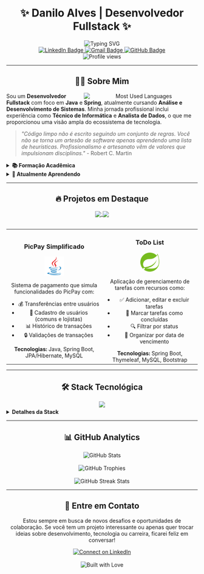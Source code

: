# <div align="center">✨ Danilo Alves | Desenvolvedor Fullstack ✨</div>

<div align="center">
  <img src="https://readme-typing-svg.herokuapp.com?font=Poppins&size=32&duration=2000&pause=1000&color=36BCF7&center=true&vCenter=true&width=600&height=50&lines=Desenvolvedor+Fullstack;Analista+de+Dados;Especialista+Java;Clean+Code+Enthusiast" alt="Typing SVG" />
</div>

<div align="center">
  <a href="https://www.linkedin.com/in/danilo-de-figueiredo-alves-103262327/">
    <img src="https://img.shields.io/badge/LinkedIn-0077B5?style=for-the-badge&logo=linkedin&logoColor=white" alt="LinkedIn Badge"/>
  </a>
  <a href="mailto:danilo.alvess1902@gmail.com">
    <img src="https://img.shields.io/badge/Gmail-D14836?style=for-the-badge&logo=gmail&logoColor=white" alt="Gmail Badge"/>
  </a>
  <a href="https://github.com/DaniloAlves1902">
    <img src="https://img.shields.io/badge/GitHub-100000?style=for-the-badge&logo=github&logoColor=white" alt="GitHub Badge"/>
  </a>
</div>

<div align="center">
  <img src="https://komarev.com/ghpvc/?username=DaniloAlves1902&style=for-the-badge&color=blue" alt="Profile views"/>
</div>

---

## <div align="center">👨‍💻 Sobre Mim</div>

<div align="center">
  <img align="right" width="300" src="https://github-readme-stats.vercel.app/api/top-langs/?username=DaniloAlves1902&layout=compact&langs_count=7&theme=tokyonight" alt="Most Used Languages"/>
</div>

Sou um **Desenvolvedor Fullstack** com foco em **Java** e **Spring**, atualmente cursando **Análise e Desenvolvimento de Sistemas**. Minha jornada profissional inclui experiência como **Técnico de Informática** e **Analista de Dados**, o que me proporcionou uma visão ampla do ecossistema de tecnologia.

> _"Código limpo não é escrito seguindo um conjunto de regras. Você não se torna um artesão de software apenas aprendendo uma lista de heurísticas. Profissionalismo e artesanato vêm de valores que impulsionam disciplinas."_ - Robert C. Martin

<details>
  <summary><b>📚 Formação Acadêmica</b></summary>
  <br>
  <ul>
    <li>🎓 <b>Análise e Desenvolvimento de Sistemas</b> - Em andamento</li>
    <li>💻 <b>Técnico em Informática</b> - Concluído</li>
  </ul>
</details>

<details>
  <summary><b>🌱 Atualmente Aprendendo</b></summary>
  <br>
  <ul>
    <li>🔄 Arquitetura de Microsserviços</li>
    <li>🧪 Testes Automatizados (JUnit, Mockito)</li>
    <li>☁️ Cloud Computing (AWS)</li>
    <li>🏗️ Clean Architecture</li>
  </ul>
</details>

---

## <div align="center">🔥 Projetos em Destaque</div>

<div align="center">
  <a href="https://github.com/DaniloAlves1902/picpaysimplificado">
    <img align="center" src="https://github-readme-stats.vercel.app/api/pin/?username=DaniloAlves1902&repo=picpaysimplificado&theme=tokyonight" />
  </a>
  <a href="https://github.com/DaniloAlves1902/TodoListAPI">
    <img align="center" src="https://github-readme-stats.vercel.app/api/pin/?username=DaniloAlves1902&repo=todo-list&theme=tokyonight" />
  </a>
</div>

<br>

<table align="center">
  <tr>
    <td width="50%">
      <h3 align="center">PicPay Simplificado</h3>
      <div align="center">
        <a href="https://github.com/DaniloAlves1902/picpaysimplificado" target="_blank">
          <img src="https://raw.githubusercontent.com/devicons/devicon/master/icons/java/java-original.svg" width="50" alt="Java Icon">
        </a>
        <p>
          Sistema de pagamento que simula funcionalidades do PicPay com:
        </p>
        <ul>
          <li>💰 Transferências entre usuários</li>
          <li>👤 Cadastro de usuários (comuns e lojistas)</li>
          <li>📊 Histórico de transações</li>
          <li>🔒 Validações de transações</li>
        </ul>
        <b>Tecnologias:</b> Java, Spring Boot, JPA/Hibernate, MySQL
      </div>
    </td>
    <td width="50%">
      <h3 align="center">ToDo List</h3>
      <div align="center">
        <a href="https://github.com/DaniloAlves1902/TodoListAPI" target="_blank">
          <img src="https://raw.githubusercontent.com/devicons/devicon/master/icons/spring/spring-original.svg" width="50" alt="Spring Icon">
        </a>
        <p>
          Aplicação de gerenciamento de tarefas com recursos como:
        </p>
        <ul>
          <li>✅ Adicionar, editar e excluir tarefas</li>
          <li>🔄 Marcar tarefas como concluídas</li>
          <li>🔍 Filtrar por status</li>
          <li>📆 Organizar por data de vencimento</li>
        </ul>
        <b>Tecnologias:</b> Spring Boot, Thymeleaf, MySQL, Bootstrap
      </div>
    </td>
  </tr>
</table>

---

## <div align="center">🛠️ Stack Tecnológica</div>

<div align="center">
  <img src="https://skillicons.dev/icons?i=java,spring,nodejs,express,html,css,js,bootstrap,mysql,postgresql,mongodb,git,github,docker,maven&perline=5" />
</div>

<details>
  <summary><b>Detalhes da Stack</b></summary>
  <br>
  <h3>🔙 Backend</h3>
  <div>
    <img src="https://img.shields.io/badge/Java-ED8B00?style=for-the-badge&logo=openjdk&logoColor=white" alt="Java" />
    <img src="https://img.shields.io/badge/Spring-6DB33F?style=for-the-badge&logo=spring&logoColor=white" alt="Spring" />
    <img src="https://img.shields.io/badge/Spring_Boot-6DB33F?style=for-the-badge&logo=spring-boot&logoColor=white" alt="Spring Boot" />
    <img src="https://img.shields.io/badge/Node.js-339933?style=for-the-badge&logo=nodedotjs&logoColor=white" alt="Node.js" />
    <img src="https://img.shields.io/badge/Express-000000?style=for-the-badge&logo=express&logoColor=white" alt="Express" />
  </div>
  
  <h3>🖥️ Frontend</h3>
  <div>
    <img src="https://img.shields.io/badge/HTML5-E34F26?style=for-the-badge&logo=html5&logoColor=white" alt="HTML5" />
    <img src="https://img.shields.io/badge/CSS3-1572B6?style=for-the-badge&logo=css3&logoColor=white" alt="CSS3" />
    <img src="https://img.shields.io/badge/JavaScript-F7DF1E?style=for-the-badge&logo=javascript&logoColor=black" alt="JavaScript" />
    <img src="https://img.shields.io/badge/Bootstrap-7952B3?style=for-the-badge&logo=bootstrap&logoColor=white" alt="Bootstrap" />
  </div>
  
  <h3>🗄️ Bancos de Dados</h3>
  <div>
    <img src="https://img.shields.io/badge/MySQL-4479A1?style=for-the-badge&logo=mysql&logoColor=white" alt="MySQL" />
    <img src="https://img.shields.io/badge/PostgreSQL-316192?style=for-the-badge&logo=postgresql&logoColor=white" alt="PostgreSQL" />
    <img src="https://img.shields.io/badge/MongoDB-4EA94B?style=for-the-badge&logo=mongodb&logoColor=white" alt="MongoDB" />
  </div>
  
  <h3>🔧 Ferramentas & DevOps</h3>
  <div>
    <img src="https://img.shields.io/badge/Git-F05032?style=for-the-badge&logo=git&logoColor=white" alt="Git" />
    <img src="https://img.shields.io/badge/GitHub-100000?style=for-the-badge&logo=github&logoColor=white" alt="GitHub" />
    <img src="https://img.shields.io/badge/Docker-2496ED?style=for-the-badge&logo=docker&logoColor=white" alt="Docker" />
    <img src="https://img.shields.io/badge/Maven-C71A36?style=for-the-badge&logo=apache-maven&logoColor=white" alt="Maven" />
  </div>
</details>

---

## <div align="center">📊 GitHub Analytics</div>

<div align="center">
  <img height="180em" src="https://github-readme-stats.vercel.app/api?username=DaniloAlves1902&show_icons=true&theme=tokyonight&include_all_commits=true&count_private=true" alt="GitHub Stats" />
</div>

<br>

<div align="center">
  <img src="https://github-profile-trophy.vercel.app/?username=DaniloAlves1902&theme=tokyonight&row=1&column=6" alt="GitHub Trophies" />
</div>

<br>

<div align="center">
  <img src="https://github-readme-streak-stats.herokuapp.com/?user=DaniloAlves1902&theme=tokyonight" alt="GitHub Streak Stats" />
</div>

---

<div align="center">
  <h2>💬 Entre em Contato</h2>
  <p>
    Estou sempre em busca de novos desafios e oportunidades de colaboração. Se você tem um projeto interessante ou apenas quer trocar ideias sobre desenvolvimento, tecnologia ou carreira, ficarei feliz em conversar!
  </p>
  
  <a href="https://www.linkedin.com/in/danilo-de-figueiredo-alves-103262327/">
    <img src="https://img.shields.io/badge/Let's_connect_on_LinkedIn-0077B5?style=for-the-badge&logo=linkedin&logoColor=white" alt="Connect on LinkedIn" />
  </a>
</div>

<br>

<div align="center">
  <img src="https://forthebadge.com/images/badges/built-with-love.svg" alt="Built with Love" />
</div>
